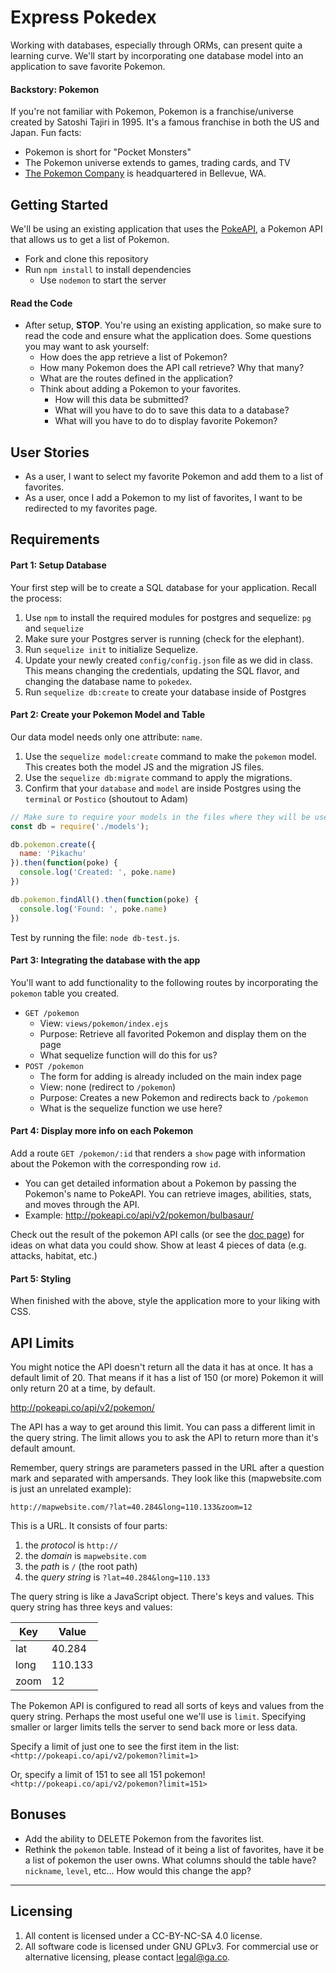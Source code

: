 # Express Pokedex

Working with databases, especially through ORMs, can present quite a learning curve. We'll start by incorporating one database model into an application to save favorite Pokemon.

#### Backstory: Pokemon

If you're not familiar with Pokemon, Pokemon is a franchise/universe created by Satoshi Tajiri in 1995. It's a famous franchise in both the US and Japan. Fun facts:

* Pokemon is short for "Pocket Monsters"
* The Pokemon universe extends to games, trading cards, and TV
* [The Pokemon Company](https://en.wikipedia.org/wiki/The_Pok%C3%A9mon_Company) is headquartered in Bellevue, WA.

## Getting Started

We'll be using an existing application that uses the [PokeAPI](http://pokeapi.co/), a Pokemon API that allows us to get a list of Pokemon.

* Fork and clone this repository
* Run `npm install` to install dependencies
  * Use `nodemon` to start the server

#### Read the Code

* After setup, **STOP**. You're using an existing application, so make sure to read the code and ensure what the application does. Some questions you may want to ask yourself:
  * How does the app retrieve a list of Pokemon?
  * How many Pokemon does the API call retrieve? Why that many?
  * What are the routes defined in the application?
  * Think about adding a Pokemon to your favorites.
    * How will this data be submitted?
    * What will you have to do to save this data to a database?
    * What will you have to do to display favorite Pokemon?

## User Stories

* As a user, I want to select my favorite Pokemon and add them to a list of favorites.
* As a user, once I add a Pokemon to my list of favorites, I want to be redirected to my favorites page.

## Requirements

#### Part 1: Setup Database

Your first step will be to create a SQL database for your application. Recall the process:

1. Use `npm` to install the required modules for postgres and sequelize: `pg` and `sequelize`
2. Make sure your Postgres server is running (check for the elephant).
3. Run `sequelize init` to initialize Sequelize.
4. Update your newly created `config/config.json` file as we did in class. This means changing the credentials, updating the SQL flavor, and changing the database name to `pokedex`.
5. Run `sequelize db:create` to create your database inside of Postgres

#### Part 2: Create your Pokemon Model and Table

Our data model needs only one attribute: `name`.

1. Use the `sequelize model:create` command to make the `pokemon` model. This creates both the model JS and the migration JS files.
2. Use the `sequelize db:migrate` command to apply the migrations.
3. Confirm that your `database` and `model` are inside Postgres using the `terminal` or `Postico` (shoutout to Adam)

```js
// Make sure to require your models in the files where they will be used.
const db = require('./models');

db.pokemon.create({
  name: 'Pikachu'
}).then(function(poke) {
  console.log('Created: ', poke.name)
})

db.pokemon.findAll().then(function(poke) {
  console.log('Found: ', poke.name)
})
```

Test by running the file: `node db-test.js`.

#### Part 3: Integrating the database with the app

You'll want to add functionality to the following routes by incorporating the `pokemon` table you created.

* `GET /pokemon`
  * View: `views/pokemon/index.ejs`
  * Purpose: Retrieve all favorited Pokemon and display them on the page
  * What sequelize function will do this for us?
* `POST /pokemon`
  * The form for adding is already included on the main index page
  * View: none (redirect to `/pokemon`)
  * Purpose: Creates a new Pokemon and redirects back to `/pokemon`
  * What is the sequelize function we use here?

#### Part 4: Display more info on each Pokemon

Add a route `GET /pokemon/:id` that renders a `show` page with information about the Pokemon with the corresponding row `id`.

* You can get detailed information about a Pokemon by passing the Pokemon's name to PokeAPI. You can retrieve images, abilities, stats, and moves through the API.
* Example: http://pokeapi.co/api/v2/pokemon/bulbasaur/

Check out the result of the pokemon API calls (or see the [doc page](http://pokeapi.co/)) for ideas on what data you could show. Show at least 4 pieces of data (e.g. attacks, habitat, etc.)

#### Part 5: Styling

When finished with the above, style the application more to your liking with CSS.

## API Limits
You might notice the API doesn't return all the data it has at once. It has a
default limit of 20. That means if it has a list of 150 (or more) Pokemon it
will only return 20 at a time, by default.

<http://pokeapi.co/api/v2/pokemon/>

The API has a way to get around this limit. You can pass a different limit in
the query string. The limit allows you to ask the API to return more than it's
default amount.

Remember, query strings are parameters passed in the URL after a question mark
and separated with ampersands. They look like this (mapwebsite.com is just an unrelated example):

```
http://mapwebsite.com/?lat=40.284&long=110.133&zoom=12
```

This is a URL. It consists of four parts:
1. the *protocol* is `http://`
2. the *domain* is `mapwebsite.com`
3. the *path* is `/` (the root path)
4. the *query string* is `?lat=40.284&long=110.133`

The query string is like a JavaScript object. There's keys and values.
This query string has three keys and values:

| Key  | Value   |
| ---  | ---     |
| lat  | 40.284  |
| long | 110.133 |
| zoom | 12  |

The Pokemon API is configured to read all sorts of keys and values from
the query string. Perhaps the most useful one we'll use is `limit`. Specifying
smaller or larger limits tells the server to send back more or less data.

Specify a limit of just one to see the first item in the list:
`<http://pokeapi.co/api/v2/pokemon?limit=1>`

Or, specify a limit of 151 to see all 151 pokemon!
`<http://pokeapi.co/api/v2/pokemon?limit=151>`

## Bonuses

* Add the ability to DELETE Pokemon from the favorites list.  
* Rethink the `pokemon` table. Instead of it being a list of favorites, have it be a list of pokemon the user owns. What columns should the table have? `nickname`, `level`, etc... How would this change the app?
---

## Licensing
1. All content is licensed under a CC-BY-NC-SA 4.0 license.
2. All software code is licensed under GNU GPLv3. For commercial use or alternative licensing, please contact legal@ga.co.
